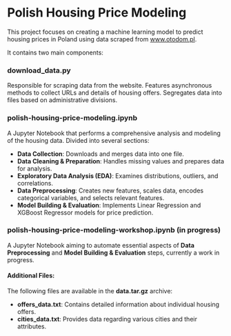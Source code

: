 # Polish Housing Price Modeling
This project focuses on creating a machine learning model to predict housing prices in Poland using data scraped from www.otodom.pl. 

It contains two main components:

### download_data.py

Responsible for scraping data from the website.
Features asynchronous methods to collect URLs and details of housing offers.
Segregates data into files based on administrative divisions.
### polish-housing-price-modeling.ipynb

A Jupyter Notebook that performs a comprehensive analysis and modeling of the housing data.
Divided into several sections:
- **Data Collection**: Downloads and merges data into one file.
- **Data Cleaning & Preparation**: Handles missing values and prepares data for analysis.
- **Exploratory Data Analysis (EDA)**: Examines distributions, outliers, and correlations.
- **Data Preprocessing**: Creates new features, scales data, encodes categorical variables, and selects relevant features.
- **Model Building & Evaluation**: Implements Linear Regression and XGBoost Regressor models for price prediction.

### polish-housing-price-modeling-workshop.ipynb (in progress)

A Jupyter Notebook aiming to automate essential aspects of **Data Preprocessing** and **Model Building & Evaluation** steps, currently a work in progress.

#### Additional Files: 

The following files are available in the **data.tar.gz** archive:
- **offers_data.txt**: Contains detailed information about individual housing offers.
- **cities_data.txt**: Provides data regarding various cities and their attributes.
